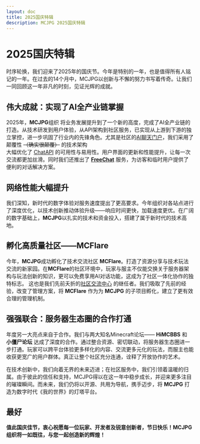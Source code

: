 ```yaml
---
layout: doc
title: 2025国庆特辑
description: MCJPG 2025国庆特辑
---
```

# 2025国庆特辑
时序轮换，我们迎来了2025年的国庆节。今年是特别的一年，也是值得所有人铭记的一年。在过去的14个月中，MCJPG以创新与不懈的努力书写着传奇。让我们一同回顾这一年非凡的时刻，见证光辉的成就。

## 伟大成就：实现了AI全产业链掌握

2025年，**MCJPG**组织 将业务发展提升到了一个新的高度，完成了AI全产业链的打造。从技术研发到用户体验，从API架构到社区服务，已实现从上游到下游的独立掌控，进一步巩固了行业内的先锋角色。尤其是社区的[AI聊天门户](https://chat.mcjpg.org)，我们采用了颠覆性 ~~（确实很颠覆）~~ 的技术架构  
大幅优化了 [ChatAPI](https://chatapi.mcjpg.org) 的可用性与易用性。用户界面的更新和性能提升，让每一次交流都更加丝滑。同时我们还推出了 **[FreeChat](https://freechat.mcjpg.org)** 服务，为访客和临时用户提供了便利的对话解决方案。

## 网络性能大幅提升

我们深知，新时代的数字体验对服务速度提出了更高要求。今年组织对各站点进行了深度优化，以技术创新推动体验升级——响应时间更快，加载速度更优。在广阔的数字基础上，**MCJPG**以扎实的技术和资金投入，搭建了属于新时代的技术高地。

## 孵化高质量社区——MCFlare

今年，**MCJPG**成功孵化了技术交流社区 **MCFlare**。打造了资源分享与技术玩法交流的新家园。在**MCFlare**的社区环境中，玩家与服主不仅能交换关于服务器架构与玩法创新的知识，更可以免费享用AI对话功能，这成为了社区一体化协作的独特标志。
这也是我们先前夭折的[社区交流中心](https://com.mcjpg.org) 的继任者。我们吸取了先前的经验，改变了管理方案，将 **MCFlare** 作为为 **MCJPG** 的子项目孵化，建立了更有效合理的管理机制。

## 强强联合：服务器生态圈的合作打通

年度另一大亮点来自于合作。我们与两大知名Minecraft论坛—— **HiMCBBS** 和 **小僵尸论坛** 达成了深度的合作。通过整合资源、密切联动，将服务器生态圈进一步打通。玩家可以跨平台体验更多样化的内容、交流更多元化的玩法，而服主也能收获更宽广的用户群体。真正让整个社区充分连通，诠释了开放协作的艺术。

在技术创新中，我们向着无界的未来迈进；在社区服务中，我们引领着温暖的归属。由于彼此的信任和支持，MCJPG得以在这一年中稳步成长，并迎来更多注目的璀璨瞬间。而未来，我们仍将以开源、共用为导航，携手迈步，将 **MCJPG** 打造为数字时代《我的世界》的灯塔平台。

## 最好

**值此国庆佳节，衷心祝愿每一位玩家、开发者及锐意创新者，节日快乐！MCJPG组织将一如既往，与您一起创造新的辉煌！**
